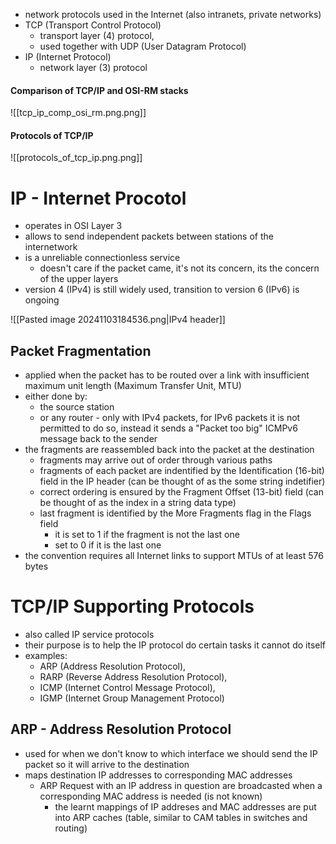 - network protocols used in the Internet (also intranets, private networks)
- TCP (Transport Control Protocol) 
	- transport layer (4) protocol, 
	- used together with UDP (User Datagram Protocol)
- IP (Internet Protocol) 
	- network layer (3) protocol

#### Comparison of TCP/IP and OSI-RM stacks

![[tcp_ip_comp_osi_rm.png.png]]

#### Protocols of TCP/IP

![[protocols_of_tcp_ip.png.png]]

# IP - Internet Procotol
- operates in OSI Layer 3
- allows to send independent packets between stations of the internetwork
- is a unreliable connectionless service
	- doesn't care if the packet came, it's not its concern, its the concern of the upper layers
- version 4 (IPv4) is still widely used, transition to version 6 (IPv6) is ongoing

![[Pasted image 20241103184536.png|IPv4 header]]

## Packet Fragmentation
- applied when the packet has to be routed over a link with insufficient maximum unit length (Maximum Transfer Unit, MTU)
- either done by:
	- the source station 
	- or any router - only with IPv4 packets, for IPv6 packets it is not permitted to do so, instead it sends a "Packet too big" ICMPv6 message back to the sender
- the fragments are reassembled back into the packet at the destination
	- fragments may arrive out of order through various paths
	- fragments of each packet are indentified by the Identification (16-bit) field in the IP header (can be thought of as the some string indetifier)
	-  correct ordering is ensured by the Fragment Offset (13-bit) field (can be thought of as the index in a string data type)
	- last fragment is identified by the More Fragments flag in the Flags field
		- it is set to 1 if the fragment is not the last one
		- set to 0 if it is the last one
- the convention requires all Internet links to support MTUs of at least 576 bytes

# TCP/IP Supporting Protocols
- also called IP service protocols
- their purpose is to help the IP protocol do certain tasks it cannot do itself
- examples: 
	- ARP (Address Resolution Protocol), 
	- RARP (Reverse Address Resolution Protocol), 
	- ICMP (Internet Control Message Protocol), 
	- IGMP (Internet Group Management Protocol)

## ARP - Address Resolution Protocol
- used for when we don't know to which interface we should send the IP packet so it will arrive to the destination
- maps destination IP addresses to corresponding MAC addresses
	- ARP Request with an IP address in question are broadcasted when a corresponding MAC address is needed (is not known)
		- the learnt mappings of IP addreses and MAC addresses are put into ARP caches (table, similar to CAM tables in switches and routing)



